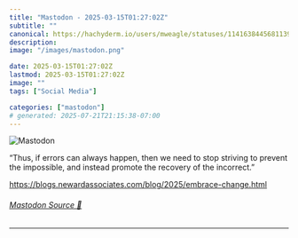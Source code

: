 ```yaml
---
title: "Mastodon - 2025-03-15T01:27:02Z"
subtitle: ""
canonical: https://hachyderm.io/users/mweagle/statuses/114163844568113925
description:
image: "/images/mastodon.png"

date: 2025-03-15T01:27:02Z
lastmod: 2025-03-15T01:27:02Z
image: ""
tags: ["Social Media"]

categories: ["mastodon"]
# generated: 2025-07-21T21:15:38-07:00
---
```

![Mastodon](/images/mastodon.png)

<p>“Thus, if errors can always happen, then we need to stop striving to prevent the impossible, and instead promote the recovery of the incorrect.”</p><p><a href="https://blogs.newardassociates.com/blog/2025/embrace-change.html" target="_blank" rel="nofollow noopener noreferrer" translate="no"><span class="invisible">https://</span><span class="ellipsis">blogs.newardassociates.com/blo</span><span class="invisible">g/2025/embrace-change.html</span></a></p>


###### [Mastodon Source 🐘](https://hachyderm.io/@mweagle/114163844568113925)

___
